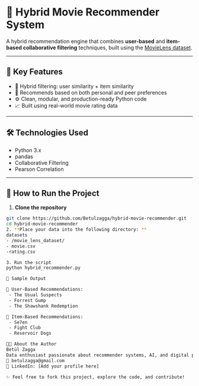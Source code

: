 # 🎥 Hybrid Movie Recommender System

A hybrid recommendation engine that combines **user-based** and **item-based collaborative filtering** techniques, built using the [MovieLens dataset](https://grouplens.org/datasets/movielens/).

---

## 📌 Key Features

- 🔗 Hybrid filtering: user similarity + item similarity
- 🧠 Recommends based on both personal and peer preferences
- ⚙️ Clean, modular, and production-ready Python code
- 📈 Built using real-world movie rating data

---

## 🛠️ Technologies Used

- Python 3.x  
- pandas  
- Collaborative Filtering  
- Pearson Correlation

---


## 🚀 How to Run the Project

1.  **Clone the repository**
```bash
git clone https://github.com/Betulzagga/hybrid-movie-recommender.git
cd hybrid-movie-recommender
2. **Place your data into the following directory: **
datasets
- /movie_lens_dataset/
- movie.csv
-rating.csv

3. Run the script
python hybrid_recommender.py

🧪 Sample Output

🎯 User-Based Recommendations:
 - The Usual Suspects
 - Forrest Gump
 - The Shawshank Redemption

🎯 Item-Based Recommendations:
 - Se7en
 - Fight Club
 - Reservoir Dogs

👩‍💻 About the Author
Betül Zagga
Data enthusiast passionate about recommender systems, AI, and digital personalization.
📧 betulzagga@gmail.com
🔗 LinkedIn: [Add your profile here]

✨ Feel free to fork this project, explore the code, and contribute!


